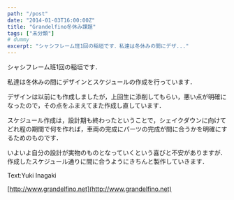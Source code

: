 ```yaml
---
path: "/post"
date: "2014-01-03T16:00:00Z"
title: "Grandelfino冬休み課題"
tags: ["未分類"]
# dummy
excerpt: "シャシフレーム班1回の稲垣です．私達は冬休みの間にデザ..."
---
```




[](03-1.jpg)

シャシフレーム班1回の稲垣です．

私達は冬休みの間にデザインとスケジュールの作成を行っています．

デザインは以前にも作成しましたが，上回生に添削してもらい，悪い点が明確になったので，その点をふまえてまた作成し直しています．

スケジュール作成は，設計期も終わったということで，シェイクダウンに向けてどれ程の期間で何を作れば，車両の完成にパーツの完成が間に合うかを明確にするためのものです．

いよいよ自分の設計が実物のものとなっていくという喜びと不安がありますが．作成したスケジュール通りに間に合うようにきちんと製作していきます．

Text:Yuki Inagaki

[http://www.grandelfino.net](http://www.grandelfino.net)

